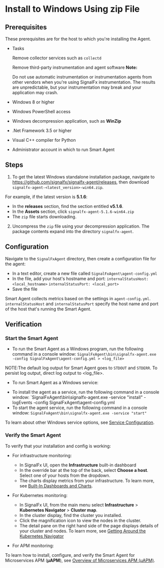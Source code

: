 # Install to Windows Using zip File

## Prerequisites

These prerequisites are for the host to which you're installing the Agent.

* Tasks

  Remove collector services such as `collectd`

  Remove third-party instrumentation and agent software
  **Note:**

  Do not use automatic instrumentation or instrumentation agents from
  other vendors when you're using SignalFx instrumentation. The results
  are unpredictable, but your instrumentation may break and your
  application may crash.

* Windows 8 or higher
* Windows PowerShell access
* Windows decompression application, such as **WinZip**
* .Net Framework 3.5 or higher
* Visual C++ compiler for Python
* Administrator account in which to run Smart Agent

## Steps

1. To get the latest Windows standalone installation package, navigate to
https://github.com/signalfx/signalfx-agent/releases, then download
`signalfx-agent-<latest_version>-win64.zip`.

For example, if the latest version is **5.1.6**:
- In the **releases** section, find the section entitled **v5.1.6**.
- In the **Assets** section, click `signalfx-agent-5.1.6-win64.zip`
- The `zip` file starts downloading.

2. Uncompress the `zip` file using your decompression application. The
package contents expand into the directory `signalfx-agent`.

## Configuration

Navigate to the `SignalFxAgent` directory, then create a configuration file for the agent:

- In a text editor, create a new file called `SignalFxAgent\agent-config.yml`
- In the file, add your host's hostname and port:
  `internalStatusHost: <local_hostname>`
  `internalStatusPort: <local_port>`
- Save the file

Smart Agent collects metrics based on the settings in
`agent-config.yml`. `internalStatusHost` and `internalStatusPort` specify
the host name and port of the host that's running the Smart Agent.

## Verification

### Start the Smart Agent

* To run the Smart Agent as a Windows program, run the following command in a console window:
`SignalFxAgent\bin\signalfx-agent.exe -config SignalFxAgent\agent-config.yml > <log_file>`

NOTE:The default log output for Smart Agent goes to `STDOUT` and `STDERR`. To persist log output, direct log output to <log_file>.

* To run Smart Agent as a Windows service:

- To install the agent as a service, run the following command in a console window:
`SignalFxAgent\bin\signalfx-agent.exe -service "install" -logEvents -config SignalFxAgent\agent-config.yml
- To start the agent service, run the following command in a console window:
`SignalFxAgent\bin\signalfx-agent.exe -service "start"`

To learn about other Windows service options, see [Service Configuration](https://docs.signalfx.com/en/latest/integrations/agent/windows.html#service-configuration).

### Verify the Smart Agent

To verify that your installation and config is working:

* For infrastructure monitoring:
  - In SignalFx UI, open the **Infrastructure** built-in dashboard
  - In the override bar at the top of the back, select **Choose a host**. Select one of your hosts from the dropdown.
  - The charts display metrics from your infrastructure.
 To learn more, see [Built-In Dashboards and Charts](https://docs.signalfx.com/en/latest/getting-started/built-in-content/built-in-dashboards.html).

* For Kubernetes monitoring:
  - In SignalFx UI, from the main menu select **Infrastructure** > **Kubernetes Navigator** > **Cluster map**.
  - In the cluster display, find the cluster you installed.
  - Click the magnification icon to view the nodes in the cluster.
  - The detail pane on the right hand side of the page displays details of your cluster and nodes.
  To learn more, see [Getting Around the Kubernetes Navigator](https://docs.signalfx.com/en/latest/integrations/kubernetes/get-around-k8s-navigator.html)

* For APM monitoring:

To learn how to install, configure, and verify the Smart Agent for Microservices APM (**µAPM**), see
[Overview of Microservices APM (µAPM)](https://docs.signalfx.com/en/latest/apm2/apm2-overview/apm2-overview.html).


